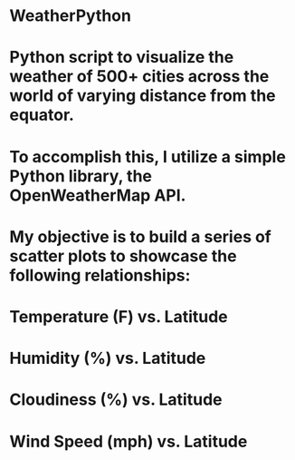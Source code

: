 # WeatherPython
# Python script to visualize the weather of 500+ cities across the world of varying distance from the equator.
# To accomplish this, I utilize a simple Python library, the OpenWeatherMap API.

# My objective is to build a series of scatter plots to showcase the following relationships:

# Temperature (F) vs. Latitude
# Humidity (%) vs. Latitude
# Cloudiness (%) vs. Latitude
# Wind Speed (mph) vs. Latitude
